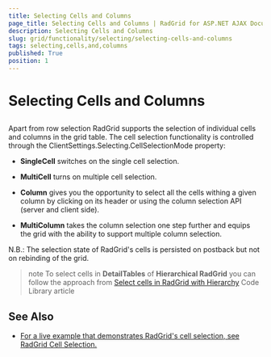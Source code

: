 ```yaml
---
title: Selecting Cells and Columns
page_title: Selecting Cells and Columns | RadGrid for ASP.NET AJAX Documentation
description: Selecting Cells and Columns
slug: grid/functionality/selecting/selecting-cells-and-columns
tags: selecting,cells,and,columns
published: True
position: 1
---
```


# Selecting Cells and Columns



## 

Apart from row selection RadGrid supports the selection of individual cells and columns in the grid table. The cell selection functionality is controlled through the ClientSettings.Selecting.CellSelectionMode property:

* **SingleCell** switches on the single cell selection.

* **MultiCell** turns on multiple cell selection.

* **Column** gives you the opportunity to select all the cells withing a given column by clicking on its header or using the column selection API (server and client side).

* **MultiColumn** takes the column selection one step further and equips the grid with the ability to support multiple column selection.

N.B.: The selection state of RadGrid's cells is persisted on postback but not on rebinding of the grid.

>note To select cells in **DetailTables** of **Hierarchical RadGrid** you can follow the approach from [Select cells in RadGrid with Hierarchy](https://www.telerik.com/support/code-library/select-cells-in-radgrid-with-hierarchy) Code Library article

## See Also

 * [For a live example that demonstrates RadGrid's cell selection, see RadGrid Cell Selection.](https://demos.telerik.com/aspnet-ajax/Grid/Examples/Client/CellSelection/DefaultCS.aspx)
